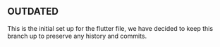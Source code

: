 ## OUTDATED
This is the initial set up for the flutter file, we have decided to keep this branch up to preserve any history and commits.

